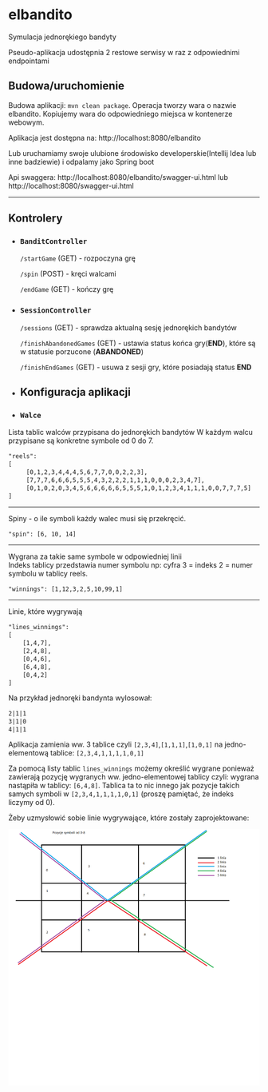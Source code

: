 # elbandito
Symulacja jednorękiego bandyty

Pseudo-aplikacja udostępnia 2 restowe serwisy w raz z odpowiednimi endpointami

Budowa/uruchomienie
  -

Budowa aplikacji: `mvn clean package`. Operacja tworzy wara o nazwie elbandito.
Kopiujemy wara do odpowiedniego miejsca w kontenerze webowym.
  
Aplikacja jest dostępna na: http://localhost:8080/elbandito 

Lub uruchamiamy swoje ulubione środowisko developerskie(Intellij Idea lub inne badziewie) i odpalamy jako Spring boot
  
Api swaggera: http://localhost:8080/elbandito/swagger-ui.html lub http://localhost:8080/swagger-ui.html

---

Kontrolery 
  -
* ### `BanditController`
  `/startGame` (GET) - rozpoczyna grę
  
  `/spin` (POST) - kręci walcami 
  
  `/endGame` (GET) - kończy grę
  
* ### `SessionController`
  `/sessions` (GET) - sprawdza aktualną sesję jednorękich bandytów
  
  `/finishAbandonedGames` (GET) - ustawia status końca gry(**END**), które są w statusie porzucone (**ABANDONED**)
  
  `/finishEndGames` (GET) - usuwa z sesji gry, które posiadają status **END**
  

* Konfiguracja aplikacji
  -
  
* ### `Walce`
Lista tablic walców przypisana do jednorękich bandytów
W każdym walcu przypisane są konkretne symbole od 0 do 7.

    "reels": 
    [
         [0,1,2,3,4,4,4,5,6,7,7,0,0,2,2,3],
         [7,7,7,6,6,6,5,5,5,4,3,2,2,2,1,1,1,0,0,0,2,3,4,7],
         [0,1,0,2,0,3,4,5,6,6,6,6,6,5,5,5,1,0,1,2,3,4,1,1,1,0,0,7,7,7,5]
    ]
---       
Spiny - o ile symboli każdy walec musi się przekręcić.


    "spin": [6, 10, 14]
---    
Wygrana za takie same symbole w odpowiedniej linii    
Indeks tablicy przedstawia numer symbolu np: cyfra 3 = indeks 2 = numer symbolu w tablicy reels.
    
    "winnings": [1,12,3,2,5,10,99,1] 
---

Linie, które wygrywają
    
    "lines_winnings": 
    [
        [1,4,7],
        [2,4,8],
        [0,4,6],
        [6,4,8],
        [0,4,2]
    ]
    
Na przykład jednoręki bandynta wylosował:   

    2|1|1
    3|1|0
    4|1|1 
    
Aplikacja zamienia ww. 3 tablice czyli `[2,3,4]`,`[1,1,1]`,`[1,0,1]` na jedno-elementową tablice: `[2,3,4,1,1,1,1,0,1]`

Za pomocą listy tablic `lines_winnings` możemy określić wygrane ponieważ zawierają pozycję wygranych ww. jedno-elementowej tablicy czyli:
wygrana nastąpiła w tablicy: `[6,4,8]`. Tablica ta to nic innego jak pozycje takich samych symboli w `[2,3,4,1,1,1,1,0,1]` (proszę pamiętać, że indeks liczymy od 0).

Żeby uzmysłowić sobie linie wygrywające, które zostały zaprojektowane:

![Alt text](tablica_linie_wygrywajace.png?raw=true "Linie")